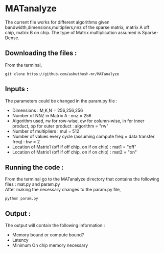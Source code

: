 # MATanalyze
The current file works for different algorithms given bandwidth,dimensions,multipliers,nnz of the sparse matrix, matrix A off chip, matrix B on chip. 
The type of Matrix multiplication assumed is Sparse-Dense.

## Downloading the files :
From the terminal,
```
git clone https://github.com/ashuthosh-mr/MATanalyze
```
## Inputs :
The parameters could be changed in the param.py file :

* Dimensions : M,K,N = 256,256,256
* Number of NNZ in Matrix A : nnz = 256
* Algorithm used, rw for row-wise, cw for column-wise, in for inner product, op for outer product : algorithm = "rw"
* Number of multipliers : mul = 512
* Number of values every cycle (assuming compute freq = data transfer freq) : bw = 2
* Location of Matrix1 (off if off chip, on if on chip) : mat1 = "off"
* Location of Matrix1 (off if off chip, on if on chip) : mat2 = "on"

## Running the code :
From the terminal go to the MATanalyze directory that contains the following files : mat.py and param.py \
After making the necessary changes to the param.py file,
```
python param.py 
```
## Output :
The output will contain the following information :

* Memory bound or compute bound?
* Latency
* Minimum On chip memory necessary
